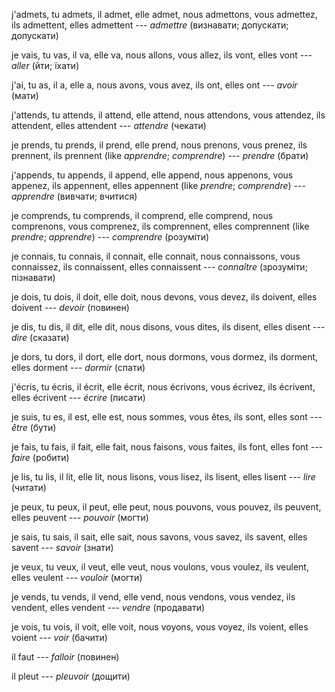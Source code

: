 j'admets,
tu admets,
il admet,
elle admet,
nous admettons,
vous admettez,
ils admettent,
elles admettent --- *admettre* (визнавати; допускати; допускати)



je vais,
tu vas,
il va,
elle va,
nous allons,
vous allez,
ils vont,
elles vont --- *aller* (йти; їхати)



j'ai,
tu as,
il a,
elle a,
nous avons,
vous avez,
ils ont,
elles ont --- *avoir* (мати)



j'attends,
tu attends,
il attend,
elle attend,
nous attendons,
vous attendez,
ils attendent,
elles attendent --- *attendre* (чекати)



je prends,
tu prends,
il prend,
elle prend,
nous prenons,
vous prenez,
ils prennent,
ils prennent
(like *apprendre*; *comprendre*) --- *prendre* (брати)



j'appends,
tu appends,
il append,
elle append,
nous appenons,
vous appenez,
ils appennent,
elles appennent
(like *prendre*; *comprendre*) --- *apprendre* (вивчати; вчитися)



je comprends,
tu comprends,
il comprend,
elle comprend,
nous comprenons,
vous comprenez,
ils comprennent,
elles comprennent
(like *prendre*; *apprendre*) --- *comprendre* (розуміти)



je connais,
tu connais,
il connait,
elle connait,
nous connaissons,
vous connaissez,
ils connaissent,
elles connaissent --- *connaître* (зрозуміти; пізнавати)



je dois,
tu dois,
il doit,
elle doit,
nous devons,
vous devez,
ils doivent,
elles doivent --- *devoir* (повинен)



je dis,
tu dis,
il dit,
elle dit,
nous disons,
vous dites,
ils disent,
elles disent --- *dire* (сказати)



je dors,
tu dors,
il dort,
elle dort,
nous dormons,
vous dormez,
ils dorment,
elles dorment --- *dormir* (спати)



j'écris,
tu écris,
il écrit,
elle écrit,
nous écrivons,
vous écrivez,
ils écrivent,
elles écrivent --- *écrire* (писати)



je suis,
tu es,
il est,
elle est,
nous sommes,
vous êtes,
ils sont,
elles sont --- *être* (бути)



je fais,
tu fais,
il fait,
elle fait,
nous faisons,
vous faites,
ils font,
elles font --- *faire* (робити)



je lis,
tu lis,
il lit,
elle lit,
nous lisons,
vous lisez,
ils lisent,
elles lisent --- *lire* (читати)



je peux,
tu peux,
il peut,
elle peut,
nous pouvons,
vous pouvez,
ils peuvent,
elles peuvent --- *pouvoir* (могти)



je sais,
tu sais,
il sait,
elle sait,
nous savons,
vous savez,
ils savent,
elles savent --- *savoir* (знати)



je veux,
tu veux,
il veut,
elle veut,
nous voulons,
vous voulez,
ils veulent,
elles veulent --- *vouloir* (могти)



je vends,
tu vends,
il vend,
elle vend,
nous vendons,
vous vendez,
ils vendent,
elles vendent --- *vendre* (продавати)



je vois,
tu vois,
il voit,
elle voit,
nous voyons,
vous voyez,
ils voient,
elles voient --- *voir* (бачити)



il faut --- *falloir* (повинен)



il pleut --- *pleuvoir* (дощити)